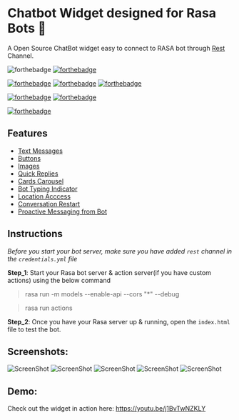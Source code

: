 # Chatbot Widget designed for Rasa Bots 🤖

A Open Source ChatBot widget easy to connect to RASA bot through [Rest](https://rasa.com/docs/rasa/user-guide/connectors/your-own-website/#rest-channels) Channel.

![forthebadge](https://forthebadge.com/images/badges/built-with-love.svg)
[![forthebadge](https://forthebadge.com/images/badges/for-you.svg)](https://forthebadge.com)

[![forthebadge](https://forthebadge.com/images/badges/made-with-javascript.svg)](https://forthebadge.com)
[![forthebadge](https://forthebadge.com/images/badges/uses-html.svg)](https://forthebadge.com)
[![forthebadge](https://forthebadge.com/images/badges/uses-css.svg)](https://forthebadge.com)

[![forthebadge](https://forthebadge.com/images/badges/built-with-swag.svg)](https://forthebadge.com)
[![forthebadge](https://forthebadge.com/images/badges/check-it-out.svg)](https://forthebadge.com)

[![forthebadge](https://forthebadge.com/images/badges/makes-people-smile.svg)](https://forthebadge.com)

## Features

- [Text Messages](https://github.com/JiteshGaikwad/Chatbot-Widget/blob/81342839b5abe92a48603958f85dbf086b7595c5/static/js/script.js#L156)
- [Buttons](https://github.com/JiteshGaikwad/Chatbot-Widget/blob/81342839b5abe92a48603958f85dbf086b7595c5/static/js/script.js#L169)
- [Images](https://github.com/JiteshGaikwad/Chatbot-Widget/blob/81342839b5abe92a48603958f85dbf086b7595c5/static/js/script.js#L162)
- [Quick Replies](https://github.com/JiteshGaikwad/Chatbot-Widget/blob/81342839b5abe92a48603958f85dbf086b7595c5/static/js/script.js#L177)
- [Cards Carousel](https://github.com/JiteshGaikwad/Chatbot-Widget/blob/81342839b5abe92a48603958f85dbf086b7595c5/static/js/script.js#L192)
- [Bot Typing Indicator](https://github.com/JiteshGaikwad/Chatbot-Widget/blob/81342839b5abe92a48603958f85dbf086b7595c5/static/js/script.js#L410)
- [Location Acccess](https://github.com/JiteshGaikwad/Chatbot-Widget/blob/81342839b5abe92a48603958f85dbf086b7595c5/static/js/script.js#L184)
- [Conversation Restart](https://github.com/JiteshGaikwad/Chatbot-Widget/blob/81342839b5abe92a48603958f85dbf086b7595c5/static/js/script.js#L16)
- [Proactive Messaging from Bot](https://github.com/JiteshGaikwad/Chatbot-Widget/blob/81342839b5abe92a48603958f85dbf086b7595c5/static/js/script.js#L22)

## Instructions
*Before you start your bot server, make sure you have added `rest` channel in the `credentials.yml` file*

**Step_1**: Start your Rasa bot server & action server(if you have custom actions) using the below command
> rasa run -m models --enable-api --cors "*" --debug

> rasa run actions 

**Step_2**: Once you have your Rasa server up & running, open the `index.html` file to test the bot.

## Screenshots:
![ScreenShot](https://github.com/JiteshGaikwad/Chatbot-Widget/blob/master/static/img/ui_1.PNG)
![ScreenShot](https://github.com/JiteshGaikwad/Chatbot-Widget/blob/master/static/img/ui_2.PNG)
![ScreenShot](https://github.com/JiteshGaikwad/Chatbot-Widget/blob/master/static/img/chats.png) ![ScreenShot](https://github.com/JiteshGaikwad/Chatbot-Widget/blob/master/static/img/cardsUi_2.png) ![ScreenShot](https://github.com/JiteshGaikwad/Chatbot-Widget/blob/master/static/img/cardsUi.png)


## Demo:

Check out the widget in action here: https://youtu.be/j1BvTwNZKLY

